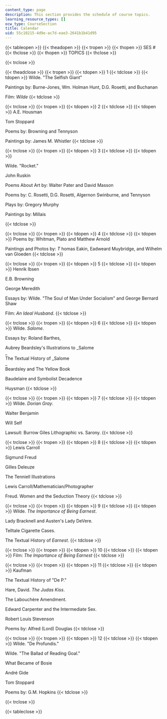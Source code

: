 ```yaml
---
content_type: page
description: This section provides the schedule of course topics.
learning_resource_types: []
ocw_type: CourseSection
title: Calendar
uid: 55c10215-4d9e-ac7d-eae3-2641b1b41d95
---
```


{{< tableopen >}}
{{< theadopen >}}
{{< tropen >}}
{{< thopen >}}
SES #
{{< thclose >}}
{{< thopen >}}
TOPICS
{{< thclose >}}

{{< trclose >}}

{{< theadclose >}}
{{< tropen >}}
{{< tdopen >}}
1
{{< tdclose >}}
{{< tdopen >}}
Wilde. "The Selfish Giant"  
  
Paintings by: Burne-Jones, Wm. Holman Hunt, D.G. Rosetti, and Buchanan  
  
Film: _Wilde_
{{< tdclose >}}

{{< trclose >}}
{{< tropen >}}
{{< tdopen >}}
2
{{< tdclose >}}
{{< tdopen >}}
A.E. Housman  
  
Tom Stoppard  
  
Poems by: Browning and Tennyson  
  
Paintings by: James M. Whistler
{{< tdclose >}}

{{< trclose >}}
{{< tropen >}}
{{< tdopen >}}
3
{{< tdclose >}}
{{< tdopen >}}


Wilde. "Rocket."  
  
John Ruskin  
  
Poems About Art by: Walter Pater and David Masson  
  
Poems by: C. Rosetti, D.G. Rosetti, Algernon Swinburne, and Tennyson  
  
Plays by: Gregory Murphy  
  
Paintings by: Millais


{{< tdclose >}}

{{< trclose >}}
{{< tropen >}}
{{< tdopen >}}
4
{{< tdclose >}}
{{< tdopen >}}
Poems by: Whitman, Plato and Matthew Arnold  
  
Paintings and Photos by: _T_ homas Eakin, Eadweard Muybridge, and Wilhelm van Gloeden
{{< tdclose >}}

{{< trclose >}}
{{< tropen >}}
{{< tdopen >}}
5
{{< tdclose >}}
{{< tdopen >}}
Henrik Ibsen  
  
E.B. Browning  
  
George Meredith  
  
Essays by: Wilde. "The Soul of Man Under Socialism" and George Bernard Shaw  
  
Film: _An Ideal Husband_.
{{< tdclose >}}

{{< trclose >}}
{{< tropen >}}
{{< tdopen >}}
6
{{< tdclose >}}
{{< tdopen >}}
Wilde. _Salome_.  
  
Essays by: Roland Barthes,  
  
Aubrey Beardsley's Illustrations to _Salome  
_  
The Textual History of _Salome  
_  
Beardsley and The Yellow Book  
  
Baudelaire and Symbolist Decadence  
  
Huysman
{{< tdclose >}}

{{< trclose >}}
{{< tropen >}}
{{< tdopen >}}
7
{{< tdclose >}}
{{< tdopen >}}
Wilde. _Dorian Gray_.  
  
Walter Benjamin  
  
Will Self  
  
Lawsuit: Burrow Giles Lithographic vs. Sarony.
{{< tdclose >}}

{{< trclose >}}
{{< tropen >}}
{{< tdopen >}}
8
{{< tdclose >}}
{{< tdopen >}}
Lewis Carroll  
  
Sigmund Freud  
  
Gilles Deleuze  
  
The Tenniell Illustrations  
  
Lewis Carroll/Mathematician/Photographer  
  
Freud. Women and the Seduction Theory
{{< tdclose >}}

{{< trclose >}}
{{< tropen >}}
{{< tdopen >}}
9
{{< tdclose >}}
{{< tdopen >}}
Wilde. _The Importance of Being Earnest_.  
  
Lady Bracknell and Austen's Lady DeVere.  
  
Telltale Cigarette Cases.  
  
The Textual History of _Earnest_.
{{< tdclose >}}

{{< trclose >}}
{{< tropen >}}
{{< tdopen >}}
10
{{< tdclose >}}
{{< tdopen >}}
Film: _The Importance of Being Earnest_
{{< tdclose >}}

{{< trclose >}}
{{< tropen >}}
{{< tdopen >}}
11
{{< tdclose >}}
{{< tdopen >}}
Kaufman  
  
The Textual History of "De P."  
  
Hare, David. _The Judas Kiss_.  
  
The Labouchère Amendment.  
  
Edward Carpenter and the Intermediate Sex.  
  
Robert Louis Stevenson  
  
Poems by: Alfred (Lord) Douglas
{{< tdclose >}}

{{< trclose >}}
{{< tropen >}}
{{< tdopen >}}
12
{{< tdclose >}}
{{< tdopen >}}
Wilde. "De Profundis."  
  
Wilde. "The Ballad of Reading Goal."  
  
What Became of Bosie  
  
André Gide  
  
Tom Stoppard  
  
Poems by: G.M. Hopkins
{{< tdclose >}}

{{< trclose >}}

{{< tableclose >}}